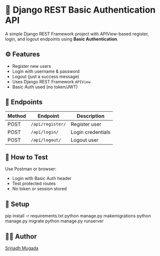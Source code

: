 # 🔐 Django REST Basic Authentication API

A simple Django REST Framework project with APIView-based register, login, and logout endpoints using **Basic Authentication**.

## ⚙️ Features

- Register new users
- Login with username & password
- Logout (just a success message)
- Uses Django REST Framework `APIView`
- Basic Auth used (no token/JWT)

## 🔗 Endpoints

| Method | Endpoint         | Description        |
|--------|------------------|--------------------|
| POST   | `/api/register/` | Register user      |
| POST   | `/api/login/`    | Login credentials  |
| POST   | `/api/logout/`   | Logout user        |

## 🧪 How to Test

Use Postman or browser:
- Login with Basic Auth header
- Test protected routes
- No token or session stored

## 🚀 Setup

pip install -r requirements.txt
python manage.py makemigrations
python manage.py migrate
python manage.py runserver


## 👨‍💻 Author

[Srinadh Mugada](https://github.com/Srinadhmugada123)
